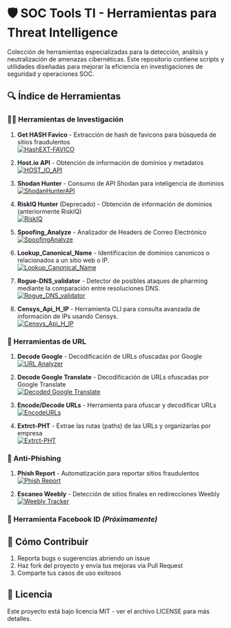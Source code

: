 # 🛡️ SOC Tools TI - Herramientas para Threat Intelligence

Colección de herramientas especializadas para la detección, análisis y neutralización de amenazas cibernéticas. Este repositorio contiene scripts y utilidades diseñadas para mejorar la eficiencia en investigaciones de seguridad y operaciones SOC.

## 🔍 Índice de Herramientas

### 🕵️‍♂️ Herramientas de Investigación

1. **Get HASH Favico** - Extracción de hash de favicons para búsqueda de sitios fraudulentos  
   [![HashEXT-FAVICO](https://img.shields.io/badge/Repo-HashEXT--FAVICO-blue)](https://github.com/0CTYSA/HashEXT-FAVICO)

2. **Host.io API** - Obtención de información de dominios y metadatos  
   [![HOST_IO_API](https://img.shields.io/badge/Repo-HOST__IO__API-blue)](https://github.com/0CTYSA/HOST_IO_API)

3. **Shodan Hunter** - Consumo de API Shodan para inteligencia de dominios  
   [![ShodanHunterAPI](https://img.shields.io/badge/Repo-ShodanHunterAPI-blue)](https://github.com/0CTYSA/ShodanHunterAPI)

4. **RiskIQ Hunter** (Deprecado) - Obtención de información de dominios (anteriormente RiskIQ)  
   [![RiskIQ](https://img.shields.io/badge/Repo-RiskIQ-blue)](https://github.com/0CTYSA/RiskIQ)

5. **Spoofing_Analyze** - Analizador de Headers de Correo Electrónico  
   [![SpoofingAnalyze](https://img.shields.io/badge/Repo-SpoofingAnalyze-blue)](https://github.com/0CTYSA/Spoofing_Analyze)

6. **Lookup_Canonical_Name** - Identificacion de dominios canonicos o relacionados a un sitio web o IP.  
   [![Lookup_Canonical_Name](https://img.shields.io/badge/Repo-Lookup_Canonical_Name-blue)](https://github.com/0CTYSA/Lookup_Canonical_Name)

7. **Rogue-DNS_validator** - Detector de posibles ataques de pharming mediante la comparación entre resoluciones DNS.  
   [![Rogue_DNS_validator](https://img.shields.io/badge/Repo-Rogue_DNS_validator-blue)](https://github.com/0CTYSA/Rogue-DNS_validator)

8. **Censys_Api_H_IP** - Herramienta CLI para consulta avanzada de información de IPs usando Censys.  
   [![Censys_Api_H_IP](https://img.shields.io/badge/Repo-Censys_Api_H_IP-blue)](https://github.com/0CTYSA/Censys_Api_H_IP)

### 🔗 Herramientas de URL

1. **Decode Google** - Decodificación de URLs ofuscadas por Google  
   [![URL Analyzer](https://img.shields.io/badge/Repo-URL_Analyzer-blue)](https://github.com/0CTYSA/Decoder-of-URLs-disguised-in-Google.github.io)

2. **Decode Google Translate** - Decodificación de URLs ofuscadas por Google Translate  
   [![Decoded Google Translate](https://img.shields.io/badge/Repo-Decoded_Google_Translate-blue)](https://github.com/0CTYSA/decodedgoogletranslate)

3. **Encode/Decode URLs** - Herramienta para ofuscar y decodificar URLs  
   [![EncodeURLs](https://img.shields.io/badge/Repo-EncodeURLs-blue)](https://github.com/0CTYSA/EncodeURLs)

4. **Extrct-PHT** - Extrae las rutas (paths) de las URLs y organizarlas por empresa  
   [![Extrct-PHT](https://img.shields.io/badge/Repo-Extrct_PHT-blue)](https://github.com/0CTYSA/Extrct-PHT)

### 🎣 Anti-Phishing

1. **Phish Report** - Automatización para reportar sitios fraudulentos  
   [![Phish Report](https://img.shields.io/badge/Repo-Phish_Report-blue)](https://github.com/0CTYSA/Phish-report-API)

2. **Escaneo Weebly** - Detección de sitios finales en redirecciones Weebly  
   [![Weebly Tracker](https://img.shields.io/badge/Repo-Redirect_Tracker-blue)](https://github.com/0CTYSA/Redirect-Traker-Weebly-)

### 👤 Herramienta Facebook ID _(Próximamente)_

## 🚀 Cómo Contribuir

1. Reporta bugs o sugerencias abriendo un issue
2. Haz fork del proyecto y envía tus mejoras via Pull Request
3. Comparte tus casos de uso exitosos

## 📜 Licencia

Este proyecto está bajo licencia MIT - ver el archivo LICENSE para más detalles.
